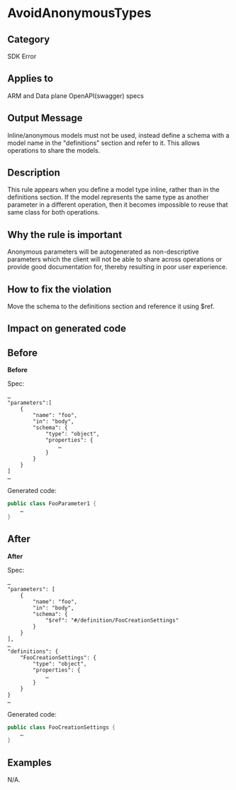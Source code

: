 # AvoidAnonymousTypes

## Category

SDK Error

## Applies to

ARM and Data plane OpenAPI(swagger) specs

## Output Message

Inline/anonymous models must not be used, instead define a schema with a model name in the "definitions" section and refer to it. This allows operations to share the models.

## Description

This rule appears when you define a model type inline, rather than in the definitions section. If the model represents the same type as another parameter in a different operation, then it becomes impossible to reuse that same class for both operations.

## Why the rule is important

Anonymous parameters will be autogenerated as non-descriptive parameters which the client will not be able to share across operations or provide good documentation for, thereby resulting in poor user experience.

## How to fix the violation

Move the schema to the definitions section and reference it using $ref.

## Impact on generated code

## Before

**Before**

Spec:

```json5
…
"parameters":[
    {
        "name": "foo",
        "in": "body",
        "schema": {
            "type": "object",
            "properties": {
                …
            }
        }
    }
]
…
```

Generated code:

```csharp
public class FooParameter1 {
    …
}
```

## After

**After**

Spec:

```json5
…
"parameters": [
    {
        "name": "foo",
        "in": "body",
        "schema": {
            "$ref": "#/definition/FooCreationSettings"
        }
    }
],
…
"definitions": {
    "FooCreationSettings": {
        "type": "object",
        "properties": {
            …
        }
    }
}
…
```

Generated code:

```csharp
public class FooCreationSettings {
    …
}
```

## Examples

N/A.
